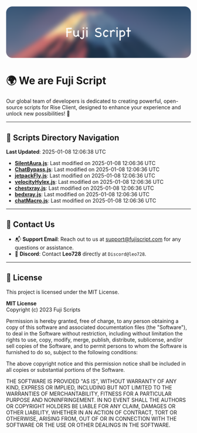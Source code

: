 ![Banner](.github/b.webp)

# 🌍 **We are Fuji Script**

Our global team of developers is dedicated to creating powerful, open-source scripts for Rise Client, designed to enhance your experience and unlock new possibilities! 🌟

---
<!-- SCRIPTS_NAVIGATION_START -->
## 📂 **Scripts Directory Navigation**

**Last Updated**: 2025-01-08 12:06:38 UTC

- **[SilentAura.js](scripts/SilentAura.js)**: Last modified on 2025-01-08 12:06:36 UTC
- **[ChatBypass.js](scripts/ChatBypass.js)**: Last modified on 2025-01-08 12:06:36 UTC
- **[jetpackFly.js](scripts/jetpackFly.js)**: Last modified on 2025-01-08 12:06:36 UTC
- **[velocityHylex.js](scripts/velocityHylex.js)**: Last modified on 2025-01-08 12:06:36 UTC
- **[chestxray.js](scripts/chestxray.js)**: Last modified on 2025-01-08 12:06:36 UTC
- **[bedxray.js](scripts/bedxray.js)**: Last modified on 2025-01-08 12:06:36 UTC
- **[chatMacro.js](scripts/chatMacro.js)**: Last modified on 2025-01-08 12:06:36 UTC

<!-- SCRIPTS_NAVIGATION_END -->

---

## 💬 **Contact Us**  
- 📬 **Support Email**: Reach out to us at [support@fujiscript.com](mailto:support@fujiscript.com) for any questions or assistance.  
- 💬 **Discord**: Contact **Leo728** directly at `Discord@leo728`.

---

## 📜 **License**

This project is licensed under the MIT License.  

**MIT License**  
Copyright (c) 2023 Fuji Scripts  

Permission is hereby granted, free of charge, to any person obtaining a copy of this software and associated documentation files (the "Software"), to deal in the Software without restriction, including without limitation the rights to use, copy, modify, merge, publish, distribute, sublicense, and/or sell copies of the Software, and to permit persons to whom the Software is furnished to do so, subject to the following conditions:  

The above copyright notice and this permission notice shall be included in all copies or substantial portions of the Software.  

THE SOFTWARE IS PROVIDED "AS IS", WITHOUT WARRANTY OF ANY KIND, EXPRESS OR IMPLIED, INCLUDING BUT NOT LIMITED TO THE WARRANTIES OF MERCHANTABILITY, FITNESS FOR A PARTICULAR PURPOSE AND NONINFRINGEMENT. IN NO EVENT SHALL THE AUTHORS OR COPYRIGHT HOLDERS BE LIABLE FOR ANY CLAIM, DAMAGES OR OTHER LIABILITY, WHETHER IN AN ACTION OF CONTRACT, TORT OR OTHERWISE, ARISING FROM, OUT OF OR IN CONNECTION WITH THE SOFTWARE OR THE USE OR OTHER DEALINGS IN THE SOFTWARE.  
